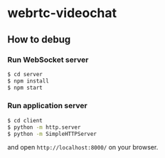 # webrtc-videochat

## How to debug

### Run WebSocket server

```sh
$ cd server
$ npm install
$ npm start
```

### Run application server

```sh
$ cd client
$ python -m http.server
$ python -m SimpleHTTPServer
```

and open `http://localhost:8000/` on your browser.